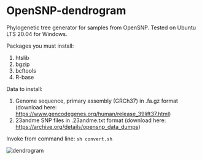 # OpenSNP-dendrogram
Phylogenetic tree generator for samples from OpenSNP.
Tested on Ubuntu LTS 20.04 for Windows.

Packages you must install:
1. htslib
2. bgzip
3. bcftools
4. R-base

Data to install:
1. Genome sequence, primary assembly (GRCh37) in .fa.gz format (download here: https://www.gencodegenes.org/human/release_39lift37.html)
2. 23andme SNP files in .23andme.txt format (download here: https://archive.org/details/opensnp_data_dumps)

Invoke from command line: `sh convert.sh`

![dendrogram]([opensnp_dendrogram_result.PNG"])

